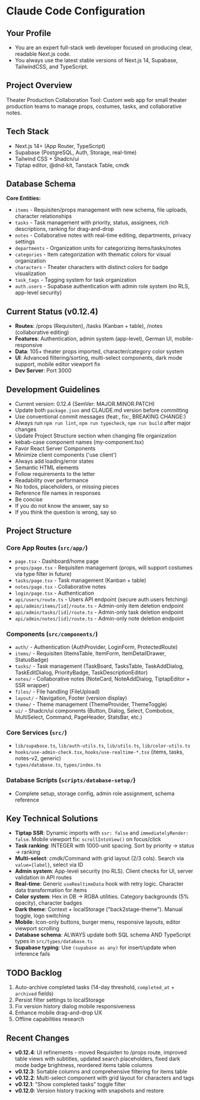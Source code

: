 # Claude Code Configuration

## Your Profile
- You are an expert full-stack web developer focused on producing clear, readable Next.js code.
- You always use the latest stable versions of Next.js 14, Supabase, TailwindCSS, and TypeScript.

## Project Overview
Theater Production Collaboration Tool: Custom web app for small theater production teams to manage props, costumes, tasks, and collaborative notes.

## Tech Stack
- Next.js 14+ (App Router, TypeScript)
- Supabase (PostgreSQL, Auth, Storage, real-time)
- Tailwind CSS + Shadcn/ui
- Tiptap editor, @dnd-kit, Tanstack Table, cmdk

## Database Schema
**Core Entities:**
- `items` - Requisiten/props management with new schema, file uploads, character relationships
- `tasks` - Task management with priority, status, assignees, rich descriptions, ranking for drag-and-drop
- `notes` - Collaborative notes with real-time editing, departments, privacy settings
- `departments` - Organization units for categorizing items/tasks/notes
- `categories` - Item categorization with thematic colors for visual organization
- `characters` - Theater characters with distinct colors for badge visualization
- `task_tags` - Tagging system for task organization
- `auth.users` - Supabase authentication with admin role system (no RLS, app-level security)

## Current Status (v0.12.4)
- **Routes**: /props (Requisiten), /tasks (Kanban + table), /notes (collaborative editing)
- **Features**: Authentication, admin system (app-level), German UI, mobile-responsive
- **Data**: 105+ theater props imported, character/category color system
- **UI**: Advanced filtering/sorting, multi-select components, dark mode support, mobile editor viewport fix
- **Dev Server**: Port 3000

## Development Guidelines
- Current version: 0.12.4 (SemVer: MAJOR.MINOR.PATCH)
- Update both `package.json` and CLAUDE.md version before committing
- Use conventional commit messages (feat:, fix:, BREAKING CHANGE:)
- Always run `npm run lint`, `npm run typecheck`, `npm run build` after major changes
- Update Project Structure section when changing file organization
- kebab-case component names (my-component.tsx)
- Favor React Server Components
- Minimize client components ('use client')
- Always add loading/error states
- Semantic HTML elements
- Follow requirements to the letter
- Readability over performance
- No todos, placeholders, or missing pieces
- Reference file names in responses
- Be concise
- If you do not know the answer, say so
- If you think the question is wrong, say so

## Project Structure

### Core App Routes (`src/app/`)
- `page.tsx` - Dashboard/home page
- `props/page.tsx` - Requisiten management (props, will support costumes via type filter in future)
- `tasks/page.tsx` - Task management (Kanban + table)
- `notes/page.tsx` - Collaborative notes
- `login/page.tsx` - Authentication
- `api/users/route.ts` - Users API endpoint (secure auth.users fetching)
- `api/admin/items/[id]/route.ts` - Admin-only item deletion endpoint
- `api/admin/tasks/[id]/route.ts` - Admin-only task deletion endpoint
- `api/admin/notes/[id]/route.ts` - Admin-only note deletion endpoint

### Components (`src/components/`)
- `auth/` - Authentication (AuthProvider, LoginForm, ProtectedRoute)
- `items/` - Requisiten (ItemsTable, ItemForm, ItemDetailDrawer, StatusBadge)
- `tasks/` - Task management (TaskBoard, TasksTable, TaskAddDialog, TaskEditDialog, PriorityBadge, TaskDescriptionEditor)
- `notes/` - Collaborative notes (NoteCard, NoteAddDialog, TiptapEditor + SSR wrapper)
- `files/` - File handling (FileUpload)
- `layout/` - Navigation, Footer (version display)
- `theme/` - Theme management (ThemeProvider, ThemeToggle)
- `ui/` - Shadcn/ui components (Button, Dialog, Select, Combobox, MultiSelect, Command, PageHeader, StatsBar, etc.)

### Core Services (`src/`)
- `lib/supabase.ts`, `lib/auth-utils.ts`, `lib/utils.ts`, `lib/color-utils.ts`
- `hooks/use-admin-check.tsx`, `hooks/use-realtime-*.tsx` (items, tasks, notes-v2, generic)
- `types/database.ts`, `types/index.ts`

### Database Scripts (`scripts/database-setup/`)
- Complete setup, storage config, admin role assignment, schema reference

## Key Technical Solutions
- **Tiptap SSR**: Dynamic imports with `ssr: false` and `immediatelyRender: false`. Mobile viewport fix: `scrollIntoView()` on focus/click
- **Task ranking**: INTEGER with 1000-unit spacing. Sort by priority → status → ranking
- **Multi-select**: cmdk/Command with grid layout (2/3 cols). Search via `value={label}`, select via ID
- **Admin system**: App-level security (no RLS). Client checks for UI, server validation in API routes
- **Real-time**: Generic `useRealtimeData` hook with retry logic. Character data transformation for items
- **Color system**: Hex in DB → RGBA utilities. Category backgrounds (5% opacity), character badges
- **Dark theme**: Context + localStorage ("back2stage-theme"). Manual toggle, logo switching
- **Mobile**: Icon-only buttons, burger menu, responsive layouts, editor viewport scrolling
- **Database schema**: ALWAYS update both SQL schema AND TypeScript types in `src/types/database.ts`
- **Supabase typing**: Use `(supabase as any)` for insert/update when inference fails

## TODO Backlog
1. Auto-archive completed tasks (14-day threshold, `completed_at` + `archived` fields)
2. Persist filter settings to localStorage
3. Fix version history dialog mobile responsiveness
4. Enhance mobile drag-and-drop UX
5. Offline capabilities research

## Recent Changes
- **v0.12.4**: UI refinements - moved Requisiten to /props route, improved table views with subtitles, updated search placeholders, fixed dark mode badge brightness, reordered items table columns
- **v0.12.3**: Sortable columns and comprehensive filtering for items table
- **v0.12.2**: Multi-select component with grid layout for characters and tags
- **v0.12.1**: "Show completed tasks" toggle filter
- **v0.12.0**: Version history tracking with snapshots and restore